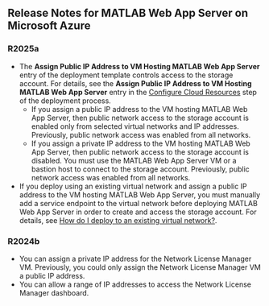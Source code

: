 ## Release Notes for MATLAB Web App Server on Microsoft Azure

### R2025a
- The **Assign Public IP Address to VM Hosting MATLAB Web App Server** entry of the deployment template controls access to the storage account. For details, see the **Assign Public IP Address to VM Hosting MATLAB Web App Server** entry in the [Configure Cloud Resources](/releases/R2025a/README.md#step-2-configure-cloud-resources) step of the deployment process.
    - If you assign a public IP address to the VM hosting MATLAB Web App Server, then public network access to the storage account is enabled only from selected virtual networks and IP addresses. Previously, public network access was enabled from all networks.
    - If you assign a private IP address to the VM hosting MATLAB Web App Server, then public network access to the storage account is disabled. You must use the MATLAB Web App Server VM or a bastion host to connect to the storage account. Previously, public network access was enabled from all networks.
- If you deploy using an existing virtual network and assign a public IP address to the VM hosting MATLAB Web App Server, you must manually add a service endpoint to the virtual network before deploying MATLAB Web App Server in order to create and access the storage account. For details, see [How do I deploy to an existing virtual network?](/README.md#how-do-i-deploy-to-an-existing-virtual-network).

### R2024b
- You can assign a private IP address for the Network License Manager VM. Previously, you could only assign the Network License Manager VM a public IP address.
- You can allow a range of IP addresses to access the Network License Manager dashboard.

